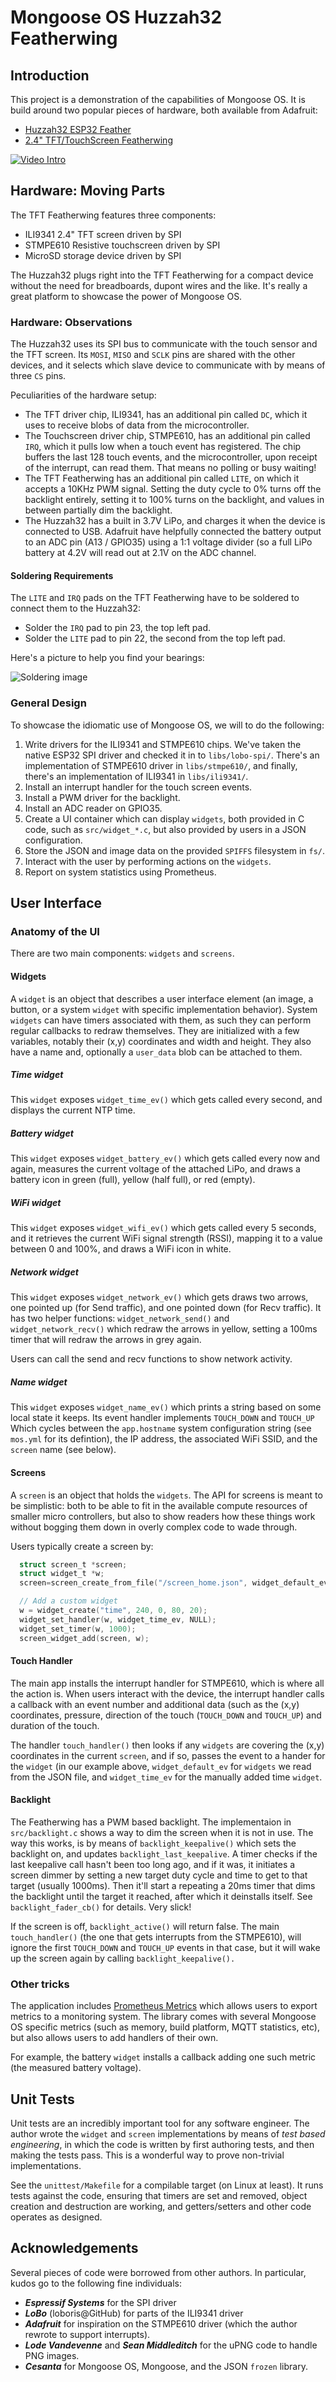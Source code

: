 # Mongoose OS Huzzah32 Featherwing

## Introduction

This project is a demonstration of the capabilities of Mongoose OS. It is
build around two popular pieces of hardware, both available from Adafruit:

*   [Huzzah32 ESP32 Feather](https://learn.adafruit.com/adafruit-huzzah32-esp32-feather/)
*   [2.4" TFT/TouchScreen Featherwing](https://learn.adafruit.com/adafruit-2-4-tft-touch-screen-featherwing/)

[![Video Intro](https://img.youtube.com/vi/d9CZ4VMgTGI/0.jpg)](https://www.youtube.com/watch?v=d9CZ4VMgTGI)

## Hardware: Moving Parts

The TFT Featherwing features three components:

*   ILI9341 2.4" TFT screen driven by SPI 
*   STMPE610 Resistive touchscreen driven by SPI
*   MicroSD storage device driven by SPI

The Huzzah32 plugs right into the TFT Featherwing for a compact device
without the need for breadboards, dupont wires and the like. It's really
a great platform to showcase the power of Mongoose OS.

### Hardware: Observations

The Huzzah32 uses its SPI bus to communicate with the touch sensor and the
TFT screen. Its `MOSI`, `MISO` and `SCLK` pins are shared with the other
devices, and it selects which slave device to communicate with by means of
three `CS` pins. 

Peculiarities of the hardware setup:

*   The TFT driver chip, ILI9341, has an additional pin called `DC`,
    which it uses to receive blobs of data from the microcontroller.
*   The Touchscreen driver chip, STMPE610, has an additional pin called
    `IRQ`, which it pulls low when a touch event has registered. The
    chip buffers the last 128 touch events, and the microcontroller,
    upon receipt of the interrupt, can read them. That means no polling
    or busy waiting!
*   The TFT Featherwing has an additional pin called `LITE`, on which it
    accepts a 10KHz PWM signal. Setting the duty cycle to 0% turns off the
    backlight entirely, setting it to 100% turns on the backlight, and
    values in between partially dim the backlight.
*   The Huzzah32 has a built in 3.7V LiPo, and charges it when the device
    is connected to USB. Adafruit have helpfully connected the battery
    output to an ADC pin (A13 / GPIO35) using a 1:1 voltage divider (so a
    full LiPo battery at 4.2V will read out at 2.1V on the ADC channel.

#### Soldering Requirements

The `LITE` and `IRQ` pads on the TFT Featherwing have to be soldered to
connect them to the Huzzah32:

*   Solder the `IRQ` pad to pin 23, the top left pad.
*   Solder the `LITE` pad to pin 22, the second from the top left pad.

Here's a picture to help you find your bearings:

![Soldering image](docs/Mongoose-Touch_2.png)


### General Design

To showcase the idiomatic use of Mongoose OS, we will to do the following:

1.  Write drivers for the ILI9341 and STMPE610 chips. We've taken the native
    ESP32 SPI driver and checked it in to `libs/lobo-spi/`. There's an
    implementation of STMPE610 driver in `libs/stmpe610/`, and finally, there's
    an implementation of ILI9341 in `libs/ili9341/`.
1.  Install an interrupt handler for the touch screen events.
1.  Install a PWM driver for the backlight.
1.  Install an ADC reader on GPIO35.
1.  Create a UI container which can display `widgets`, both provided in C code,
    such as `src/widget_*.c`, but also provided by users in a JSON
    configuration.
1.  Store the JSON and image data on the provided `SPIFFS` filesystem in `fs/`.
1.  Interact with the user by performing actions on the `widgets`.
1.  Report on system statistics using Prometheus.

## User Interface

### Anatomy of the UI

There are two main components: `widgets` and `screens`.

#### Widgets

 A `widget` is an object that describes a user interface element (an image, a
button, or a system `widget` with specific implementation behavior). System
`widgets` can have timers associated with them, as such they can perform
regular callbacks to redraw themselves. They are initialized with a few
variables, notably their (x,y) coordinates and width and height. They also
have a name and, optionally a `user_data` blob can be attached to them.

##### Time widget

This `widget` exposes `widget_time_ev()` which gets called every second, and
displays the current NTP time.

##### Battery widget

This `widget` exposes `widget_battery_ev()` which gets called every now and
again, measures the current voltage of the attached LiPo, and draws a battery
icon in green (full), yellow (half full), or red (empty).

##### WiFi widget

This `widget` exposes `widget_wifi_ev()` which gets called every 5 seconds, and
it retrieves the current WiFi signal strength (RSSI), mapping it to a value
between 0 and 100%, and draws a WiFi icon in white.

##### Network widget

This `widget` exposes `widget_network_ev()` which gets draws two arrows, one
pointed up (for Send traffic), and one pointed down (for Recv traffic). It
has two helper functions: `widget_network_send()` and `widget_network_recv()`
which redraw the arrows in yellow, setting a 100ms timer that will redraw the
arrows in grey again.

Users can call the send and recv functions to show network activity.

##### Name widget

This `widget` exposes `widget_name_ev()` which prints a string based on some
local state it keeps. Its event handler implements `TOUCH_DOWN` and `TOUCH_UP`
Which cycles between the `app.hostname` system configuration string (see
`mos.yml` for its defintion), the IP address, the associated WiFi SSID, and
the `screen` name (see below).


#### Screens

A `screen` is an object that holds the `widgets`. The API for screens is
meant to be simplistic: both to be able to fit in the available compute
resources of smaller micro controllers, but also to show readers how these
things work without bogging them down in overly complex code to wade through.

Users typically create a screen by:

```c
  struct screen_t *screen;
  struct widget_t *w;
  screen=screen_create_from_file("/screen_home.json", widget_default_ev, NULL);

  // Add a custom widget
  w = widget_create("time", 240, 0, 80, 20);
  widget_set_handler(w, widget_time_ev, NULL);
  widget_set_timer(w, 1000);
  screen_widget_add(screen, w);
```

#### Touch Handler

The main app installs the interrupt handler for STMPE610, which is where all
the action is. When users interact with the device, the interrupt handler
calls a callback with an event number and additional data (such as the
(x,y) coordinates, pressure, direction of the touch (`TOUCH_DOWN` and `TOUCH_UP`)
and duration of the touch.

The handler `touch_handler()` then looks if any `widgets` are covering the
(x,y) coordinates in the current `screen`, and if so, passes the event to a
hander for the `widget` (in our example above, `widget_default_ev` for
`widgets` we read from the JSON file, and `widget_time_ev` for the manually
added time `widget`.

#### Backlight

The Featherwing has a PWM based backlight. The implementaion in
`src/backlight.c` shows a way to dim the screen when it is not in use.
The way this works, is by means of `backlight_keepalive()` which sets the
backlight on, and updates `backlight_last_keepalive`. A timer checks if
the last keepalive call hasn't been too long ago, and if it was, it initiates
a screen dimmer by setting a new target duty cycle and time to get to that
target (usually 1000ms). Then it'll start a repeating a 20ms timer that dims
the backlight until the target it reached, after which it deinstalls itself.
See `backlight_fader_cb()` for details. Very slick!

If the screen is off, `backlight_active()` will return false. The main
`touch_handler()` (the one that gets interrupts from the STMPE610), will
ignore the first `TOUCH_DOWN` and `TOUCH_UP` events in that case, but it
will wake up the screen again by calling `backlight_keepalive().`

### Other tricks

The application includes [Prometheus Metrics](https://github.com/mongoose-os-libs/prometheus-metrics)
which allows users to export metrics to a monitoring system. The library comes
with several Mongoose OS specific metrics (such as memory, build platform, 
MQTT statistics, etc), but also allows users to add handlers of their own.

For example, the battery `widget` installs a callback adding one such metric
(the measured battery voltage).

## Unit Tests

Unit tests are an incredibly important tool for any software engineer. The
author wrote the `widget` and `screen` implementations by means of _test based
engineering_, in which the code is written by first authoring tests, and then
making the tests pass. This is a wonderful way to prove non-trivial
implementations.

See the `unittest/Makefile` for a compilable target (on Linux at least). It
runs tests against the code, ensuring that timers are set and removed,
object creation and destruction are working, and getters/setters and other
code operates as designed.

## Acknowledgements

Several pieces of code were borrowed from other authors. In particular, kudos
go to the following fine individuals:

*   ***Espressif Systems*** for the SPI driver
*   ***LoBo*** (loboris@GitHub) for parts of the ILI9341 driver
*   ***Adafruit*** for inspiration on the STMPE610 driver (which the author
    rewrote to support interrupts).
*   ***Lode Vandevenne*** and ***Sean Middleditch*** for the uPNG code to
    handle PNG images.
*   ***Cesanta*** for Mongoose OS, Mongoose, and the JSON `frozen` library.


